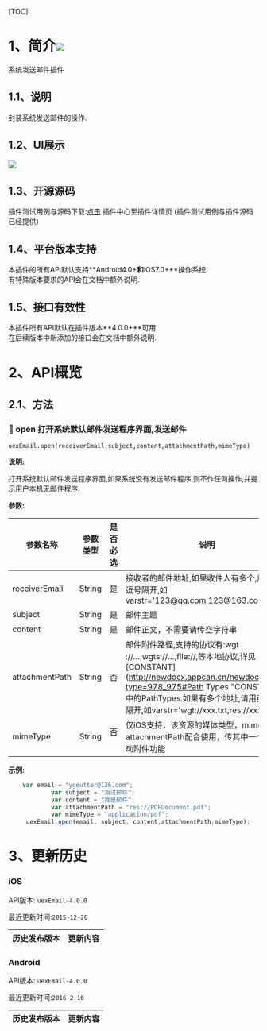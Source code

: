 [TOC]

# 1、简介[![](http://appcan-download.oss-cn-beijing.aliyuncs.com/%E5%85%AC%E6%B5%8B%2Fgf.png)]() 
系统发送邮件插件

## 1.1、说明
 封装系统发送邮件的操作.

## 1.2、UI展示
 ![](http://newdocx.appcan.cn/docximg/152402m2015e6w7q.jpg)

## 1.3、开源源码
插件测试用例与源码下载:[点击](http://plugin.appcan.cn/details.html?id=171_index) 插件中心至插件详情页 (插件测试用例与插件源码已经提供)

## 1.4、平台版本支持
本插件的所有API默认支持**Android4.0+**和**iOS7.0+**操作系统.  
有特殊版本要求的API会在文档中额外说明.

## 1.5、接口有效性
本插件所有API默认在插件版本**4.0.0+**可用.  
在后续版本中新添加的接口会在文档中额外说明.

# 2、API概览

## 2.1、方法

### 🍭 open 打开系统默认邮件发送程序界面,发送邮件

`uexEmail.open(receiverEmail,subject,content,attachmentPath,mimeType)`

**说明:**

打开系统默认邮件发送程序界面,如果系统没有发送邮件程序,则不作任何操作,并提示用户本机无邮件程序.

**参数:**


| 参数名称           | 参数类型   | 是否必选 | 说明                                       |
| -------------- | ------ | ---- | ---------------------------------------- |
| receiverEmail  | String | 是    | 接收者的邮件地址,如果收件人有多个,用英文逗号隔开,如varstr='123@qq.com,123@163.com' |
| subject        | String | 是    | 邮件主题                                     |
| content        | String | 是    | 邮件正文，不需要请传空字符串                                     |
| attachmentPath | String | 否    | 邮件附件路径,支持的协议有:wgt ://…,wgts://…,file://,等本地协议,详见[CONSTANT](http://newdocx.appcan.cn/newdocx/docx?type=978_975#Path Types "CONSTANT")中的PathTypes.如果有多个地址,请用英文逗号隔开,如varstr='wgt://xxx.txt,res://xxx.png' |
| mimeType        | String | 否    | 仅iOS支持，该资源的媒体类型，mimeType和attachmentPath配合使用，传其中一个无法启动附件功能    
**示例:**

```javascript
    var email = "ygeutter@126.com";
            var subject = "测试邮件";
            var content = "我是邮件";
            var attachmentPath = "res://PDFDocument.pdf";
            var mimeType = "application/pdf";
     uexEmail.open(email, subject, content,attachmentPath,mimeType);
```
# 3、更新历史

### iOS

API版本: `uexEmail-4.0.0`

最近更新时间:`2015-12-26`

| 历史发布版本 | 更新内容                       |
| ------ | -------------------------- |

### Android

API版本: `uexEmail-4.0.0`

最近更新时间:`2016-2-16`

| 历史发布版本 | 更新内容     |
| ------ | -------- |

